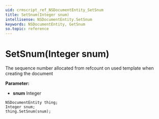 ```yaml
---
uid: crmscript_ref_NSDocumentEntity_SetSnum
title: SetSnum(Integer snum)
intellisense: NSDocumentEntity.SetSnum
keywords: NSDocumentEntity, GetSnum
so.topic: reference
---
```


# SetSnum(Integer snum)

The sequence number allocated from refcount on used template when creating the document

**Parameter:** 
* **snum** Integer

```crmscript
NSDocumentEntity thing;
Integer snum;
thing.SetSnum(snum);
```

